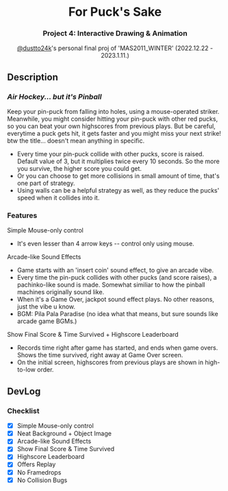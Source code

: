 <div align ="center">

# For Puck's Sake

### Project 4: Interactive Drawing & Animation

[@dustto24k](https://github.com/dustto24k)'s personal final proj of
'MAS2011_WINTER' (2022.12.22 - 2023.1.11.)

</div>

## Description

### <i>Air Hockey... but it's Pinball</i>
Keep your pin-puck from falling into holes, using a mouse-operated striker. Meanwhile, you might consider hitting your pin-puck with other red pucks, so you can beat your own highscores from previous plays. But be careful, everytime a puck gets hit, it gets faster and you might miss your next strike! btw the title... doesn't mean anything in specific.
- Every time your pin-puck collide with other pucks, score is raised. Default value of 3, but it multiplies twice every 10 seconds. So the more you survive, the higher score you could get.
- Or you can choose to get more collisions in small amount of time, that's one part of strategy.
- Using walls can be a helpful strategy as well, as they reduce the pucks' speed when it collides into it.

### Features

Simple Mouse-only control

- It's even lesser than 4 arrow keys -- control only using mouse.

Arcade-like Sound Effects

- Game starts with an 'insert coin' sound effect, to give an arcade vibe.
- Every time the pin-puck collides with other pucks (and score raises), a pachinko-like sound is made. Somewhat similiar to how the pinball machines originally sound like.
- When it's a Game Over, jackpot sound effect plays. No other reasons, just the vibe u know.
- BGM: Pila Pala Paradise (no idea what that means, but sure sounds like arcade game BGMs.)

Show Final Score & Time Survived + Highscore Leaderboard

- Records time right after game has started, and ends when game overs. Shows the time survived, right away at Game Over screen.
- On the initial screen, highscores from previous plays are shown in high-to-low order.

## DevLog

### Checklist

- [x] Simple Mouse-only control
- [x] Neat Background + Object Image
- [x] Arcade-like Sound Effects
- [x] Show Final Score & Time Survived
- [x] Highscore Leaderboard
- [x] Offers Replay
- [x] No Framedrops
- [x] No Collision Bugs
